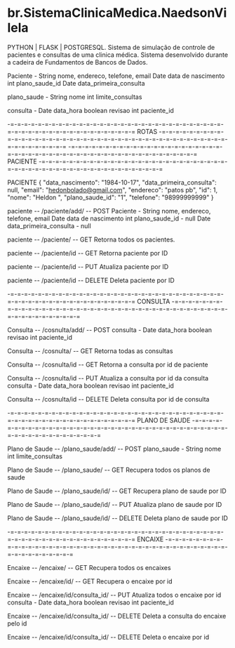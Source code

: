 # br.SistemaClinicaMedica.NaedsonVilela
PYTHON | FLASK | POSTGRESQL. Sistema de simulação de controle de pacientes e consultas de uma clinica médica. Sistema desenvolvido durante a cadeira de Fundamentos de Bancos de Dados.

Paciente - String nome, endereco, telefone, email
           Date data de nascimento
           int plano_saude_id
           Date data_primeira_consulta


plano_saude - String nome
              int limite_consultas


consulta - Date data_hora
           boolean revisao
           int paciente_id

-=-=-=-=-=-=-=-=-=-=-=-=-=-=-=-=-=-=-=-=-=-=-=-=-=-=-=-=-=-=-=-=-=-=-=-=-=-=-=-=-=-=-=-=-=-=-=-=-=-=
                                                ROTAS
-=-=-=-=-=-=-=-=-=-=-=-=-=-=-=-=-=-=-=-=-=-=-=-=-=-=-=-=-=-=-=-=-=-=-=-=-=-=-=-=-=-=-=-=-=-=-=-=-=-=
-=-=-=-=-=-=-=-=-=-=-=-=-=-=-=-=-=-=-=-=-=-=-=-=-=-=-=-=-=-=-=-=-=-=-=-=-=-=-=-=-=-=-=-=-=-=-=-=-=-=
                                               PACIENTE
-=-=-=-=-=-=-=-=-=-=-=-=-=-=-=-=-=-=-=-=-=-=-=-=-=-=-=-=-=-=-=-=-=-=-=-=-=-=-=-=-=-=-=-=-=-=-=-=-=-=


PACIENTE
{
    "data_nascimento": "1984-10-17",
    "data_primeira_consulta": null,
    "email": "hedonbolado@gmail.com",
    "endereco": "patos pb",
    "id": 1,
    "nome": "Heldon ",
    "plano_saude_id": "1",
    "telefone": "98999999999"
}


paciente -- /paciente/add/ -- POST
        Paciente - String nome, endereco, telefone, email
           Date data de nascimento 
           int plano_saude_id - null
           Date data_primeira_consulta - null

paciente -- /paciente/ -- GET
        Retorna todos os pacientes.

paciente -- /paciente/id -- GET
        Retorna paciente por ID

paciente -- /paciente/id -- PUT
        Atualiza paciente por ID

paciente -- /paciente/id -- DELETE
        Deleta paciente por ID

-=-=-=-=-=-=-=-=-=-=-=-=-=-=-=-=-=-=-=-=-=-=-=-=-=-=-=-=-=-=-=-=-=-=-=-=-=-=-=-=-=-=-=-=-=-=-=-=-=-=
                                                CONSULTA
-=-=-=-=-=-=-=-=-=-=-=-=-=-=-=-=-=-=-=-=-=-=-=-=-=-=-=-=-=-=-=-=-=-=-=-=-=-=-=-=-=-=-=-=-=-=-=-=-=-=

Consulta -- /cosnulta/add/ -- POST
        consulta - Date data_hora
           boolean revisao
           int paciente_id

Consulta -- /cosnulta/ -- GET
        Retorna todas as consultas

Consulta -- /cosnulta/id -- GET
        Retorna a consulta por id de paciente

Consulta -- /cosnulta/id -- PUT
        Atualiza a consulta por id da consulta
        consulta - Date data_hora
           boolean revisao
           int paciente_id

Consulta -- /cosnulta/id -- DELETE
        Deleta consulta por id de consulta

-=-=-=-=-=-=-=-=-=-=-=-=-=-=-=-=-=-=-=-=-=-=-=-=-=-=-=-=-=-=-=-=-=-=-=-=-=-=-=-=-=-=-=-=-=-=-=-=-=-=
                                            PLANO DE SAUDE
-=-=-=-=-=-=-=-=-=-=-=-=-=-=-=-=-=-=-=-=-=-=-=-=-=-=-=-=-=-=-=-=-=-=-=-=-=-=-=-=-=-=-=-=-=-=-=-=-=-=

Plano de Saude -- /plano_saude/add/ -- POST
        plano_saude - String nome
                      int limite_consultas

Plano de Saude -- /plano_saude/ -- GET
        Recupera todos os planos de saude

Plano de Saude -- /plano_saude/id/ -- GET
        Recupera plano de saude por ID

Plano de Saude -- /plano_saude/id/ -- PUT
        Atualiza plano de saude por ID

Plano de Saude -- /plano_saude/id/ -- DELETE
        Deleta plano de saude por ID

-=-=-=-=-=-=-=-=-=-=-=-=-=-=-=-=-=-=-=-=-=-=-=-=-=-=-=-=-=-=-=-=-=-=-=-=-=-=-=-=-=-=-=-=-=-=-=-=-=-=
                                              ENCAIXE
-=-=-=-=-=-=-=-=-=-=-=-=-=-=-=-=-=-=-=-=-=-=-=-=-=-=-=-=-=-=-=-=-=-=-=-=-=-=-=-=-=-=-=-=-=-=-=-=-=-=

Encaixe -- /encaixe/ -- GET
        Recupera todos os encaixes

Encaixe -- /encaixe/id/ -- GET
        Recupera o encaixe por id

Encaixe -- /encaixe/id/consulta_id/ -- PUT
        Atualiza todos o encaixe por id
        consulta - Date data_hora
           boolean revisao
           int paciente_id

Encaixe -- /encaixe/id/consulta_id/ -- DELETE
        Deleta a consulta do encaixe pelo id
        
Encaixe -- /encaixe/id/consulta_id/ -- DELETE
        Deleta o encaixe por id




